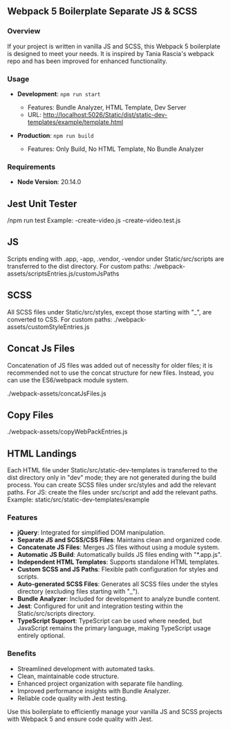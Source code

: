 ## Webpack 5 Boilerplate Separate JS & SCSS

### Overview
If your project is written in vanilla JS and SCSS, this Webpack 5 boilerplate is designed to meet your needs. It is inspired by Tania Rascia's webpack repo and has been improved for enhanced functionality.

### Usage

- **Development**: `npm run start`
  - Features: Bundle Analyzer, HTML Template, Dev Server
  - URL: [http://localhost:5026/Static/dist/static-dev-templates/example/template.html](http://localhost:5026/Static/dist/static-dev-templates/example/template.html)

- **Production**: `npm run build`
  - Features: Only Build, No HTML Template, No Bundle Analyzer

### Requirements
- **Node Version**: 20.14.0

## Jest Unit Tester
/npm run test
Example:
-create-video.js
-create-video.test.js


## JS
Scripts ending with .app, -app, .vendor, -vendor under Static/src/scripts are transferred to the dist directory.
For custom paths: ./webpack-assets/scriptsEntries.js/customJsPaths

## SCSS
All SCSS files under Static/src/styles, except those starting with "_", are converted to CSS.
For custom paths: ./webpack-assets/customStyleEntries.js

## Concat Js Files
Concatenation of JS files was added out of necessity for older files; it is recommended not to use the concat structure for new files. Instead, you can use the ES6/webpack module system.

./webpack-assets/concatJsFiles.js

## Copy Files
./webpack-assets/copyWebPackEntries.js

## HTML Landings
Each HTML file under Static/src/static-dev-templates is transferred to the dist directory only in "dev" mode; they are not generated during the build process.
You can create SCSS files under src/styles and add the relevant paths.
For JS: create the files under src/script and add the relevant paths.
Example: static/src/static-dev-templates/example

### Features
- **jQuery**: Integrated for simplified DOM manipulation.
- **Separate JS and SCSS/CSS Files**: Maintains clean and organized code.
- **Concatenate JS Files**: Merges JS files without using a module system.
- **Automatic JS Build**: Automatically builds JS files ending with "*.app.js".
- **Independent HTML Templates**: Supports standalone HTML templates.
- **Custom SCSS and JS Paths**: Flexible path configuration for styles and scripts.
- **Auto-generated SCSS Files**: Generates all SCSS files under the styles directory (excluding files starting with "_").
- **Bundle Analyzer**: Included for development to analyze bundle content.
- **Jest**: Configured for unit and integration testing within the Static/src/scripts directory.
- **TypeScript Support**: TypeScript can be used where needed, but JavaScript remains the primary language, making TypeScript usage entirely optional.


### Benefits
- Streamlined development with automated tasks.
- Clean, maintainable code structure.
- Enhanced project organization with separate file handling.
- Improved performance insights with Bundle Analyzer.
- Reliable code quality with Jest testing.

Use this boilerplate to efficiently manage your vanilla JS and SCSS projects with Webpack 5 and ensure code quality with Jest.